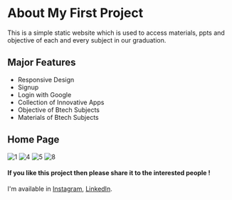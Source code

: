  # About My First Project 
 This is a simple static website which is used to access materials, ppts and objective of each and every subject in our graduation.
 ## Major Features 
- Responsive Design
- Signup
- Login with Google
- Collection of Innovative Apps
- Objective of Btech Subjects
- Materials of Btech Subjects
 ## Home Page
 ![1](https://user-images.githubusercontent.com/36434065/134815471-ce51c626-16ad-4231-8949-68b82ca93aa5.jpg)
![4](https://user-images.githubusercontent.com/36434065/134815481-60aa659f-5251-4d63-9802-1b6b6079e5e8.jpg)
![5](https://user-images.githubusercontent.com/36434065/134815487-fd823710-b5f8-400e-82e7-e801313d5f9a.jpg)
![8](https://user-images.githubusercontent.com/36434065/134815503-008a89ea-5e05-4dce-8778-1b657d5af08e.jpg)
 #### If you like this project then please  share it to the interested people !
 I'm available in [Instagram](https://www.instagram.com/rahulvijayam), [LinkedIn](https://in.linkedin.com/in/RahulVijayam).
